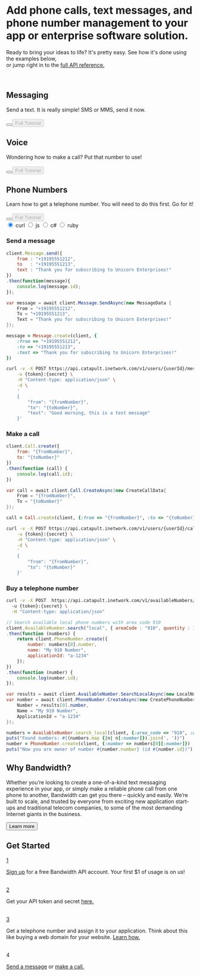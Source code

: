 <div id="hero">
  <h1>Add phone calls, text messages, and phone number management to your app or enterprise software solution.</h1>
  <p>Ready to bring your ideas to life? It's pretty easy. See how it's done using the examples below,<span class="remove4mobile"><br></span> or jump right in to the <a href="http://dev.bandwidth.com/ap-docs/methods/restApi.html">full API reference.</a></p><br>
  <div id="smscard" class="devCards sms active">
    <h2><i class="icons8-sms" style="font-size: 21px"></i> <span class="remove4mobile">Messaging</span></h2>
    <span class="remove4mobile">Send a text. It is really simple! SMS or MMS, send it now.
    <br><br></span><button class="iconic-button iconic-small" id="smsexpand"><i class="icons8-expand-arrow"></i></button><a href="/howto/sendSMSMMS.html" class="aimg"><button class="fulltut medium" id="smsfulltut" disabled>Full Tutorial</button></a>
  </div><div id="voicecard" class="devCards voice">
    <h2><i class="icons8-phone" style="font-size: 17px"></i> <span class="remove4mobile">Voice</span></h2>
    <span class="remove4mobile">Wondering how to make a call? Put that number to use!
    <br><br></span><button class="iconic-button iconic-small" id="voiceexpand"><i class="icons8-expand-arrow"></i></button><a href="/howto/outboundCall.html" class="aimg"><button class="fulltut medium" id="voicefulltut" disabled>Full Tutorial</button></a>
  </div><div id="pncard"class="devCards pn">
    <h2><i class="icons8-hashtag" style="font-size: 21px"></i> <span class="remove4mobile">Phone Numbers</span></h2>
    <span class="remove4mobile">Learn how to get a telephone number. You will need to do this first. Go for it!
    <br><br></span><button class="iconic-button iconic-small" id="pnexpand"><i class="icons8-expand-arrow"></i></button><a href="/howto/buytn.html" class="aimg"><button class="fulltut medium" id="pnfulltut" disabled>Full Tutorial</button></a>
  </div>
</div>

<div class="languageselector">
      <div class="radio-group clearfix">
          <input type="radio" name="basic-options" value="four" id="radio-four" class="lang-bash trigger" data-rel="lang-bash" checked />
          <label for="radio-four"><span>curl</span></label>
          <input type="radio" name="basic-options" value="one" id="radio-one" class="lang-js trigger" data-rel="lang-js"/>
          <label for="radio-one"><span>js</span></label>
          <input type="radio" name="basic-options" value="two" id="radio-two" class="lang-csharp trigger" data-rel="lang-csharp"/>
          <label for="radio-two"><span>c#</span></label>
          <input type="radio" name="basic-options" value="three" id="radio-three" class="lang-ruby trigger" data-rel="lang-ruby"/>
          <label for="radio-three"><span>ruby</span></label>
      </div>
   </div>

<div class="divider"></div>

### Send a message

```js
client.Message.send({
    from : "+19195551212",
    to   : "+19195551213",
    text : "Thank you for subscribing to Unicorn Enterprises!"
})
.then(function(message){
    console.log(message.id);
});
```

```csharp
var message = await client.Message.SendAsync(new MessageData {
    From = "+19195551212",
    To = "+19195551213",
    Text = "Thank you for subscribing to Unicorn Enterprises!"
});
```

```ruby
message = Message.create(client, {
    :from => "+19195551212",
    :to => "+19195551213",
    :text => "Thank you for subscribing to Unicorn Enterprises!"
})
```

```bash
curl -v -X POST https://api.catapult.inetwork.com/v1/users/{userId}/messages \
    -u {token}:{secret} \
    -H "Content-type: application/json" \
    -d \
    '
    {
        "from": "{fromNumber}",
        "to": "{toNumber}",
        "text": "Good morning, this is a test message"
    }'
```

### Make a call

```js
client.Call.create({
    from: "{fromNumber}",
    to: "{toNumber}"
})
.then(function (call) {
    console.log(call.id);
})
```

```csharp
var call = await client.Call.CreateAsync(new CreateCallData{
    From = "{fromNumber}",
    To = "{toNumber}"
});
```

```ruby
call = Call.create(client, {:from => "{fromNumber}", :to => "{toNumber}"})
```

```bash
curl -v -X POST https://api.catapult.inetwork.com/v1/users/{userId}/calls \
    -u {token}:{secret} \
    -H "Content-type: application/json" \
    -d \
    '
    {
        "from": "{fromNumber}",
        "to": "{toNumber}"
    }'
```

### Buy a telephone number

```bash
curl -v -X POST  https://api.catapult.inetwork.com/v1/availableNumbers/local?city=Cary&state=NC&quantity=2 \
  -u {token}:{secret} \
  -H "Content-type: application/json"
```

```js
// Search available local phone numbers with area code 910
client.AvailableNumber.search("local", { areaCode : "910", quantity : 1 })
.then(function (numbers) {
    return client.PhoneNumber.create({
        number: numbers[0].number,
        name: "My 910 Number",
        applicationId: "a-1234"
    });
})
.then(function (number) {
    console.log(number.id);
});
```

```csharp
var results = await client.AvailableNumber.SearchLocalAsync(new LocalNumberQuery{ AreaCode = "910", Quantity = 1});
var number = await client.PhoneNumber.CreateAsync(new CreatePhoneNumberData {
    Number = results[0].number,
    Name = "My 910 Number",
    ApplicationId = "a-1234"
});
```

```ruby
numbers = AvailableNumber.search_local(client, {:area_code => "910", :quantity => 1})
puts("Found numbers: #{(numbers.map {|n| n[:number]}).join(', ')}")
number = PhoneNumber.create(client, {:number => numbers[0][:number]})
puts("Now you are owner of number #{number.number} (id #{number.id})")
```

<div class="why">
  <h2>Why Bandwidth?</h2>
  <p>Whether you’re looking to create a one-of-a-kind text messaging experience in your app, or simply make a reliable phone call from one phone to another, Bandwidth can get you there – quickly and easily. We’re built to scale, and trusted by everyone from exciting new application start-ups and traditional telecom companies, to some of the most demanding Internet giants in the business.
  </p>
  <a href="http://www.bandwidth.com/resources/tip-sheet-why-bandwidths-apis-are-better/"><button class="medium hover-go right">Learn more</button></a>
</div>
<div class="getStarted">
  <h2>Get Started</h2>
  <div class="numArea">
    <a href="https://catapult.inetwork.com/portal/signup"><span class="number">1</span></a>
  </div>
  <div class="textArea">
    <p><a href="https://catapult.inetwork.com/portal/signup">Sign up</a> for a free Bandwidth API account. Your first $1 of usage is on us!</p>
  </div>
  <br>
  <div class="numArea">
    <a href="/security.html"><span class="number">2</span></a>
  </div>
  <div class="textArea">
    <p>Get your API token and secret <a href="/security.html">here.</a></p>
  </div>
  <br>
  <div class="numArea">
    <a href="/howto/buytn.html"><span class="number">3</span></a>
  </div>
  <div class="textArea">
    <p>Get a telephone number and assign it to your application. Think about this like buying a web domain for your website. <a href="/howto/buytn.html">Learn how.</a></p>
  </div>
  <br>
  <div class="numArea">
    <span class="number">4</span>
  </div>
  <div class="textArea">
    <p><a href="/howto/sendSMSMMS.html">Send a message</a> or <a href="/howto/outboundCall.html">make a call.</a></p>
  </div>
</div>

<script src="https://ajax.googleapis.com/ajax/libs/jquery/3.1.0/jquery.min.js"></script>
<script>
$(document).ready(function landing(){

  if ($(window).width() >= 980) {
  // Adding classes for sms, voice and pns
  $('#send-a-message').nextUntil('h3').addClass('smstut');
  $('#send-a-message').addClass('smstut');
  $('#make-a-call').nextUntil('h3').addClass('voicetut');
  $('#make-a-call').addClass('voicetut');
  $('#buy-a-telephone-number').nextUntil('div').addClass('pntut');
  $('#buy-a-telephone-number').addClass('pntut');

  // Access to parent div on this page only
  $('#hero').parent().addClass('landingpage');

  // Setting default language
  $('.lang-bash').parent().addClass('active');

  // Toggle between languages
  $('code').not('.lang-bash').parent().hide();
  $('.trigger').click(function() {
      $('code').parent().removeClass('active');
      $('.' + $(this).data('rel')).parent().addClass('active');

      if ($('#voicecard').hasClass('active')){
        $('pre').hide();
        $('.voicetut.active').show();
      }
      if ($('#smscard').hasClass('active')){
        $('pre').hide();
        $('.smstut.active').show();
      } else if ($('#pncard').hasClass('active')){
        $('pre').hide();
        $('.pntut.active').show();
      }
  });

  // Showing proper code sample or sms, voice and pns
  var tuts = $('.voicetut, .smstut, .pntut');

  tuts.hide();

  // Disable buttons on cards that are inactive
  $('.devCards.active').find('.fulltut').prop("disabled",false);

  $('#smsexpand').click(function(){
      $('pre').hide();
      $('.smstut.active').show();
      $('.devCards').removeClass('active');
      $(this).parent().addClass('active');
      $('.devCards').find('.fulltut').prop("disabled",true);
      $('.devCards.active').find('.fulltut').prop("disabled",false);
  });
  $('#voiceexpand').click(function(){
      $('pre').hide();
      $('.voicetut.active').show();
      $('.devCards').removeClass('active');
      $(this).parent().addClass('active');
      $('.devCards').find('.fulltut').prop("disabled",true);
      $('.devCards.active').find('.fulltut').prop("disabled",false);
  });

  $('#pnexpand').click(function(){
      $('pre').hide();
      $('.pntut.active').show();
      $('.devCards').removeClass('active');
      $(this).parent().addClass('active');
      $('.devCards').find('.fulltut').prop("disabled",true);
      $('.devCards.active').find('.fulltut').prop("disabled",false);
  });
  $('.smstut.active').show();
  } else {
    // Adding classes for sms, voice and pns
    $('#send-a-message').nextUntil('h3').addClass('smstut');
    $('#send-a-message').addClass('smstut');
    $('#make-a-call').nextUntil('h3').addClass('voicetut');
    $('#make-a-call').addClass('voicetut');
    $('#buy-a-telephone-number').nextUntil('h3').addClass('pntut');
    $('#buy-a-telephone-number').addClass('pntut');

    // Access to parent div on this page only
    $('#hero').parent().addClass('landingpage');

    // Setting default language
    $('.lang-bash').parent().addClass('active');

    // Toggle between languages
    $('code').not('.lang-bash').parent().hide();
    $('.trigger').click(function() {
        $('code').parent().removeClass('active');
        $('.' + $(this).data('rel')).parent().addClass('active');

        if ($('#voicecard').hasClass('active')){
          $('pre').hide();
          $('.voicetut.active').show();
        }
        if ($('#smscard').hasClass('active')){
          $('pre').hide();
          $('.smstut.active').show();
        } else if ($('#pncard').hasClass('active')){
          $('pre').hide();
          $('.pntut.active').show();
        }
    });

    // Showing proper code sample or sms, voice and pns
    var tuts = $('.voicetut, .smstut, .pntut');

    tuts.hide();

    // Disable buttons on cards that are inactive
    $('.devCards.active').find('.fulltut').prop("disabled",false);

    $('#smscard').click(function(){
        $('pre').hide();
        $('.smstut.active').show();
        $('.devCards').removeClass('active');
        $(this).addClass('active');
        $('.devCards').find('.fulltut').prop("disabled",true);
        $('.devCards.active').find('.fulltut').prop("disabled",false);
    });
    $('#voicecard').click(function(){
        $('pre').hide();
        $('.voicetut.active').show();
        $('.devCards').removeClass('active');
        $(this).addClass('active');
        $('.devCards').find('.fulltut').prop("disabled",true);
        $('.devCards.active').find('.fulltut').prop("disabled",false);
    });

    $('#pncard').click(function(){
        $('pre').hide();
        $('.pntut.active').show();
        $('.devCards').removeClass('active');
        $(this).addClass('active');
        $('.devCards').find('.fulltut').prop("disabled",true);
        $('.devCards.active').find('.fulltut').prop("disabled",false);
    });
    $('.smstut.active').show();
  }
});
</script>
